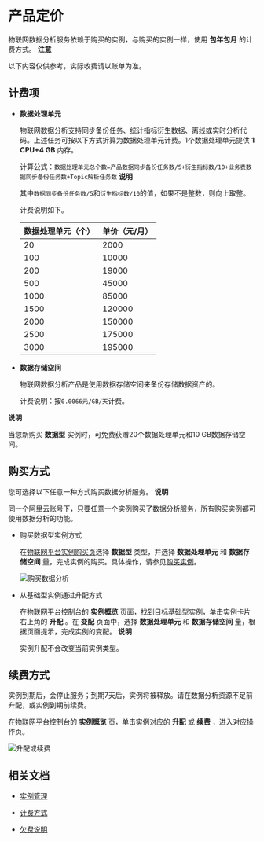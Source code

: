 产品定价 
=========================

物联网数据分析服务依赖于购买的实例，与购买的实例一样，使用 **包年包月** 的计费方式。
**注意**

以下内容仅供参考，实际收费请以账单为准。

计费项 
------------------------

* **数据处理单元** 

  物联网数据分析支持同步备份任务、统计指标衍生数据、离线或实时分析代码。上述任务可按以下方式折算为数据处理单元计费。1个数据处理单元提供 **1 CPU+4 GB** 内存。

  计算公式：`数据处理单元总个数=产品数据同步备份任务数/5+衍生指标数/10+业务表数据同步备份任务数+Topic解析任务数`
  **说明**

  其中`数据同步备份任务数/5`和`衍生指标数/10`的值，如果不是整数，则向上取整。

  计费说明如下。
  

  | 数据处理单元（个） | 单价（元/月） |
  |-----------|---------|
  | 20        | 2000    |
  | 100       | 10000   |
  | 200       | 19000   |
  | 500       | 45000   |
  | 1000      | 85000   |
  | 1500      | 120000  |
  | 2000      | 150000  |
  | 2500      | 175000  |
  | 3000      | 195000  |

  

* **数据存储空间** 

  物联网数据分析产品是使用数据存储空间来备份存储数据资产的。

  计费说明：按`0.0066元/GB/天`计费。
  



**说明**

当您新购买 **数据型** 实例时，可免费获赠20个数据处理单元和10 GB数据存储空间。

购买方式 
-------------------------

您可选择以下任意一种方式购买数据分析服务。
**说明**

同一个阿里云账号下，只要任意一个实例购买了数据分析服务，所有购买实例都可使用数据分析的功能。

* 购买数据型实例方式

  在[物联网平台实例购买页](https://common-buy.aliyun.com/?spm=a2c4g.11186623.2.15.18f026d4eykiGo&commodityCode=iot_instc_public_cn#/buy)选择 **数据型** 类型，并选择 **数据处理单元** 和 **数据存储空间** 量，完成实例的购买。具体操作，请参见[购买实例](/cn.zh-CN/.md)。

  ![购买数据分析](//static-aliyun-doc.oss-cn-hangzhou.aliyuncs.com/assets/img/zh-CN/7552204061/p177849.png)
  

* 从基础型实例通过升配方式

  在[物联网平台控制台](http://iot.console.aliyun.com/)的 **实例概览** 页面，找到目标基础型实例，单击实例卡片右上角的 **升配** 。在 **变配** 页面中，选择 **数据处理单元** 和 **数据存储空间** 量，根据页面提示，完成实例的变配。
  **说明**

  实例升配不会改变当前实例类型。
  




续费方式 
-------------------------

实例到期后，会停止服务；到期7天后，实例将被释放。请在数据分析资源不足前升配，或实例到期前续费。

在[物联网平台控制台](http://iot.console.aliyun.com/)的 **实例概览** 页，单击实例对应的 **升配** 或 **续费** ，进入对应操作页。

![升配或续费](//static-aliyun-doc.oss-cn-hangzhou.aliyuncs.com/assets/img/zh-CN/1415044061/p178019.png)

相关文档 
-------------------------

* [实例管理](/cn.zh-CN/.md)

  

* [计费方式](/cn.zh-CN/产品定价/计费方式.md)

  

* [欠费说明](/cn.zh-CN/产品定价/欠费说明.md)

  








